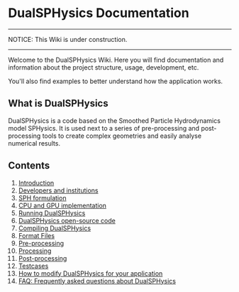# DualSPHysics Documentation

***
NOTICE: This Wiki is under construction.
***

Welcome to the DualSPHysics Wiki. Here you will find documentation and information about the project structure, usage, development, etc.

You'll also find examples to better understand how the application works.

## What is DualSPHysics
DualSPHysics is a code based on the Smoothed Particle Hydrodynamics model SPHysics. It is used next to a series of pre-processing and post-processing tools to create complex geometries and easily analyse numerical results.

## Contents
1. [Introduction](introduction)
2. [Developers and institutions](developers_and_institutions)
3. [SPH formulation](sph_formulation)
4. [CPU and GPU implementation](cpu_and_gpu_implementation)
5. [Running DualSPHysics](running_dualsphysics)
6. [DualSPHysics open-source code](dualsphysics_open_source_code)
7. [Compiling DualSPHysics](compiling_dualsphysics)
8. [Format Files](format_files)
9. [Pre-processing](pre_processing)
10. [Processing](processing)
11. [Post-processing](post_processing)
12. [Testcases](testcases)
13. [How to modify DualSPHysics for your application](how_to_modify_dualsphysics_for_your_application)
14. [FAQ: Frequently asked questions about DualSPHysics](faq)